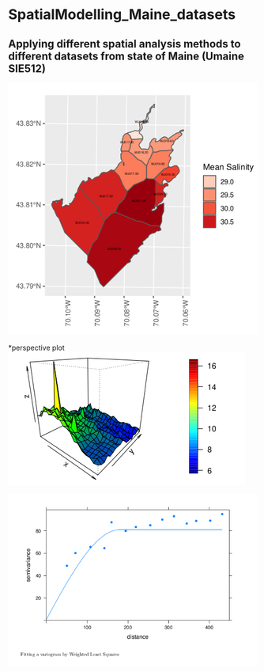 # SpatialModelling_Maine_datasets

## Applying different spatial analysis methods to different datasets from state of Maine (Umaine SIE512)



![Spatial Exploratory Analysis](https://github.com/RamyGadalla/SpatialModelling_Maine_datasets/blob/main/Salinity_Maine_map.png)


*perspective plot
![Trend Analysis](https://github.com/RamyGadalla/SpatialModelling_Maine_datasets/blob/main/Trend%20analysis.png)




![Variogram](https://github.com/RamyGadalla/SpatialModelling_Maine_datasets/blob/main/variogram.png)
